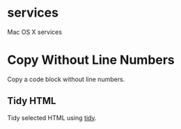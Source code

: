 # services
Mac OS X services

# Copy Without Line Numbers
Copy a code block without line numbers.

## Tidy HTML
Tidy selected HTML using [tidy](http://tidy.sourceforge.net/docs/tidy_man.html).
